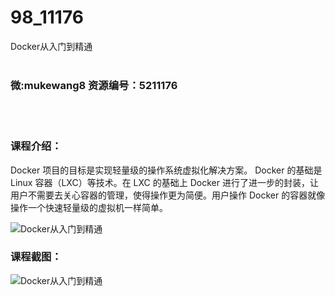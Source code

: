 # 98_11176
Docker从入门到精通
<br/></br>
<h3>微:mukewang8 资源编号：5211176</h3>
<br/></br>
<h3>课程介绍：</h3>
<p><a title="查看与 Docker 相关的文章" target="_blank">Docker</a> 项目的目标是实现轻量级的操作系统虚拟化解决方案。 <a title="查看与 Docker 相关的文章" target="_blank">Docker</a> 的基础是 Linux 容器（LXC）等技术。在 LXC 的基础上 Docker 进行了进一步的封装，让用户不需要去关心容器的管理，使得操作更为简便。用户操作 Docker 的容器就像操作一个快速轻量级的虚拟机一样简单。</p>
<p><img src="https://www.ko996.com/wp-content/uploads/img/2020/03/1-98-300x196.png" alt="Docker从入门到精通"></p>
<div class="info-desc">
<h3>课程截图：</h3>
<p><img src="https://www.ko996.com/wp-content/uploads/img/2020/03/2-89.png" alt="Docker从入门到精通"></p>


			
</div>
